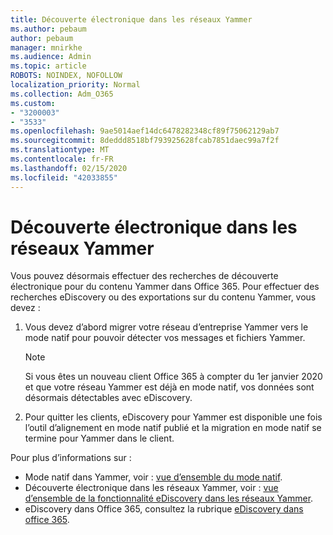 ```yaml
---
title: Découverte électronique dans les réseaux Yammer
ms.author: pebaum
author: pebaum
manager: mnirkhe
ms.audience: Admin
ms.topic: article
ROBOTS: NOINDEX, NOFOLLOW
localization_priority: Normal
ms.collection: Adm_O365
ms.custom:
- "3200003"
- "3533"
ms.openlocfilehash: 9ae5014aef14dc6478282348cf89f75062129ab7
ms.sourcegitcommit: 8deddd8518bf793925628fcab7851daec99a7f2f
ms.translationtype: MT
ms.contentlocale: fr-FR
ms.lasthandoff: 02/15/2020
ms.locfileid: "42033855"
---
```

# <a name="ediscovery-in-yammer-networks"></a>Découverte électronique dans les réseaux Yammer

Vous pouvez désormais effectuer des recherches de découverte électronique pour du contenu Yammer dans Office 365.  Pour effectuer des recherches eDiscovery ou des exportations sur du contenu Yammer, vous devez :

1. Vous devez d’abord migrer votre réseau d’entreprise Yammer vers le mode natif pour pouvoir détecter vos messages et fichiers Yammer.

   > [!NOTE] 
   >Si vous êtes un nouveau client Office 365 à compter du 1er janvier 2020 et que votre réseau Yammer est déjà en mode natif, vos données sont désormais détectables avec eDiscovery.

2. Pour quitter les clients, eDiscovery pour Yammer est disponible une fois l’outil d’alignement en mode natif publié et la migration en mode natif se termine pour Yammer dans le client.

Pour plus d’informations sur :

- Mode natif dans Yammer, voir : [vue d’ensemble du mode natif](https://docs.microsoft.com/yammer/configure-your-yammer-network/overview-native-mode).
- Découverte électronique dans les réseaux Yammer, voir : [vue d’ensemble de la fonctionnalité eDiscovery dans les réseaux Yammer](https://docs.microsoft.com/en-us/yammer/manage-security-and-compliance/overview-of-ediscovery).
- eDiscovery dans Office 365, consultez la rubrique [eDiscovery dans office 365](https://docs.microsoft.com/en-us/microsoft-365/compliance/ediscovery).
